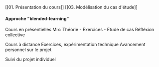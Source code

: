 [[01. Présentation du cours]] [[03. Modélisation du cas d'étude]]

#### Approche "blended-learning"

Cours en présentielles
	Mix: Théorie - Exercices - Etude de cas
	Réfléxion collective
	
Cours à distance
	Exercices, expérimentation technique
	Avancement personnel sur le projet

Suivi du projet individuel

